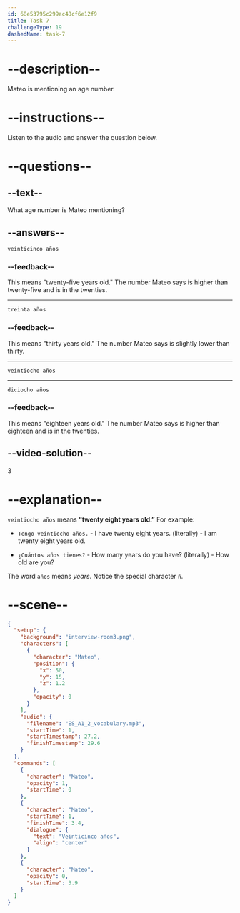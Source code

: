 ```yaml
---
id: 68e53795c299ac48cf6e12f9
title: Task 7
challengeType: 19
dashedName: task-7
---
```


<!-- (audio) Mateo: veintiocho años. -->

# --description--

Mateo is mentioning an age number.

# --instructions--

Listen to the audio and answer the question below.

# --questions--

## --text--

What age number is Mateo mentioning?

## --answers--

`veinticinco años`

### --feedback--

This means "twenty-five years old." The number Mateo says is higher than twenty-five and is in the twenties.

---

`treinta años`

### --feedback--

This means "thirty years old." The number Mateo says is slightly lower than thirty.

---

`veintiocho años`

---

`diciocho años`

### --feedback--

This means "eighteen years old." The number Mateo says is higher than eighteen and is in the twenties.

## --video-solution--

3

# --explanation--

`veintiocho años` means **“twenty eight years old.”** For example:

- `Tengo veintiocho años.` - I have twenty eight years. (literally) - I am twenty eight years old.

- `¿Cuántos años tienes?` - How many years do you have? (literally) - How old are you?

The word `años` means *years*. Notice the special character `ñ`.


# --scene--

```json
{
  "setup": {
    "background": "interview-room3.png",
    "characters": [
      {
        "character": "Mateo",
        "position": {
          "x": 50,
          "y": 15,
          "z": 1.2
        },
        "opacity": 0
      }
    ],
    "audio": {
      "filename": "ES_A1_2_vocabulary.mp3",
      "startTime": 1,
      "startTimestamp": 27.2,
      "finishTimestamp": 29.6
    }
  },
  "commands": [
    {
      "character": "Mateo",
      "opacity": 1,
      "startTime": 0
    },
    {
      "character": "Mateo",
      "startTime": 1,
      "finishTime": 3.4,
      "dialogue": {
        "text": "Veinticinco años",
        "align": "center"
      }
    },
    {
      "character": "Mateo",
      "opacity": 0,
      "startTime": 3.9
    }
  ]
}
```

